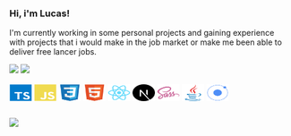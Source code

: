 ### Hi, i'm Lucas!

I'm currently working in some personal projects and gaining experience with projects that i would make in the job market or make me been able to deliver free lancer jobs.

<div>
  <a href='https://github.com/Lucasfield3'></a>
  <img height='180em' src='https://github-readme-stats.vercel.app/api?username=Lucasfield3&show_icons=true&theme=tokyonight&include_all_commits=true&count_private=true' />
  <img height='180em' src='https://github-readme-stats.vercel.app/api/top-langs/?username=Lucasfield3&layout=compact&langs_count=16&theme=tokyonight' />
</div>

<div style='display: inline-block'><br>
  <img align='center' alt='typescript' height='30' width='40' src='https://raw.githubusercontent.com/devicons/devicon/master/icons/typescript/typescript-plain.svg' />
  <img align='center' alt='javascript' height='30' width='40' src='https://raw.githubusercontent.com/devicons/devicon/master/icons/javascript/javascript-plain.svg' />
  <img align='center' alt='css3' height='30' width='40' src='https://raw.githubusercontent.com/devicons/devicon/master/icons/css3/css3-original.svg' />
  <img align='center' alt='html5' height='30' width='40' src='https://raw.githubusercontent.com/devicons/devicon/master/icons/html5/html5-original.svg' />
  <img align='center' alt='react' height='30' width='40' src='https://raw.githubusercontent.com/devicons/devicon/master/icons/react/react-original.svg' />
  <img align='center' alt='nextjs' height='30' width='40' src='https://raw.githubusercontent.com/devicons/devicon/master/icons/nextjs/nextjs-original.svg' />
  <img align='center' alt='sass' height='30' width='40' src='https://raw.githubusercontent.com/devicons/devicon/master/icons/sass/sass-original.svg' />
  <img align='center' alt='java' height='30' width='40' src='https://raw.githubusercontent.com/devicons/devicon/master/icons/java/java-original.svg' />
  <img align='center' alt='ionic' height='30' width='40' src='https://raw.githubusercontent.com/devicons/devicon/master/icons/ionic/ionic-original.svg' />
</div>

 ##

<div>
  <a href='https://www.linkedin.com/in/lucas-rocha-976b95150/' target='_blank'><img src='https://img.shields.io/badge/LinkedIn-0077B5?style=for-the-badge&logo=linkedin&logoColor=white' target='_blank' /></a>
</div>


